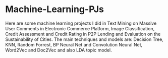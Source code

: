 # Machine-Learning-PJs

Here are some machine learning projects I did in Text Mining on Massive User Comments in Electronic Commerce Platform, Image Classification, Credit Assessment and Credit Rating in P2P Lending and Evaluation on the Sustainability of Cities. The main techniques and models are: Decision Tree, KNN, Random Forrest, BP Neural Net and Convolution Neural Net, Word2Vec and Doc2Vec and also LDA topic model.
